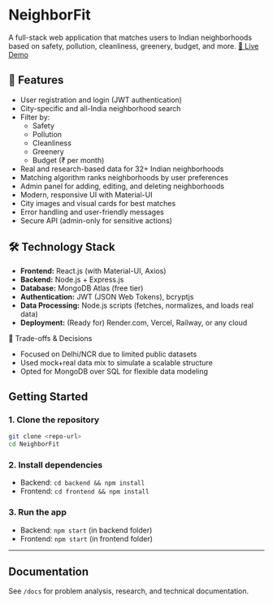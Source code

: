 # NeighborFit

A full-stack web application that matches users to Indian neighborhoods based on safety, pollution, cleanliness, greenery, budget, and more.
[🔗 Live Demo]( https://neighbor-fit-oq8u.vercel.app/ )

## 🚀 Features
- User registration and login (JWT authentication)
- City-specific and all-India neighborhood search
- Filter by:
  - Safety
  - Pollution
  - Cleanliness
  - Greenery
  - Budget (₹ per month)
- Real and research-based data for 32+ Indian neighborhoods
- Matching algorithm ranks neighborhoods by user preferences
- Admin panel for adding, editing, and deleting neighborhoods
- Modern, responsive UI with Material-UI
- City images and visual cards for best matches
- Error handling and user-friendly messages
- Secure API (admin-only for sensitive actions)

## 🛠️ Technology Stack
- **Frontend:** React.js (with Material-UI, Axios)
- **Backend:** Node.js + Express.js
- **Database:** MongoDB Atlas (free tier)
- **Authentication:** JWT (JSON Web Tokens), bcryptjs
- **Data Processing:** Node.js scripts (fetches, normalizes, and loads real data)
- **Deployment:** (Ready for) Render.com, Vercel, Railway, or any cloud

🔄 Trade-offs & Decisions

- Focused on Delhi/NCR due to limited public datasets
- Used mock+real data mix to simulate a scalable structure
- Opted for MongoDB over SQL for flexible data modeling

## Getting Started

### 1. Clone the repository
```bash
git clone <repo-url>
cd NeighborFit
```

### 2. Install dependencies
- Backend: `cd backend && npm install`
- Frontend: `cd frontend && npm install`

### 3. Run the app
- Backend: `npm start` (in backend folder)
- Frontend: `npm start` (in frontend folder)

---

## Documentation
See `/docs` for problem analysis, research, and technical documentation. 
